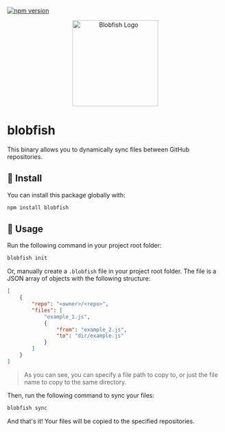 [![npm version](https://badge.fury.io/js/blobfish.svg)](https://badge.fury.io/js/blobfish)

<p align="center">
    <img width="200" src="https://github.com/capythulhu/blobfish/assets/20731019/0cd8710d-139e-4cc9-a448-bfaffc98233e" alt="Blobfish Logo">
</p>

# blobfish

This binary allows you to dynamically sync files between GitHub repositories.

## 🐡 Install

You can install this package globally with:
```bash
npm install blobfish
```

## 🐡 Usage
Run the following command in your project root folder:
```bash
blobfish init
```
Or, manually create a `.blobfish` file in your project root folder. The file is a JSON array of objects with the following structure:
```json
[
    {
        "repo": "<owner>/<repo>",
        "files": [
            "example_1.js",
            {
                "from": "example_2.js",
                "to": "dir/example.js"
            }
        ]
    }
]
```
> As you can see, you can specify a file path to copy to, or just the file name to copy to the same directory.

Then, run the following command to sync your files:
```bash
blobfish sync
```

And that's it! Your files will be copied to the specified repositories.
